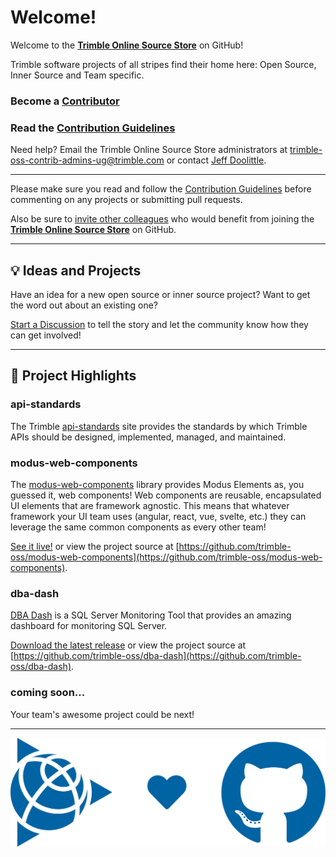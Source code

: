 # Welcome!

Welcome to the [**Trimble Online Source Store**](https://github.com/trimble-oss) on GitHub!

Trimble software projects of all stripes find their home here: Open Source, Inner Source and Team specific.

### Become a [Contributor](https://trimble-oss.github.io/contribute/)

### Read the [Contribution Guidelines](https://trimble-oss.github.io/contribute/guidelines/)

Need help? Email the Trimble Online Source Store administrators at [trimble-oss-contrib-admins-ug@trimble.com](mailto:trimble-oss-contrib-admins-ug@trimble.com) or contact [Jeff Doolittle](mailto:jeff_doolittle@trimble.com).

---

Please make sure you read and follow the [Contribution Guidelines](https://trimble-oss.github.io/contribute/guidelines/) before commenting on any projects or submitting pull requests.

Also be sure to [invite other colleagues](https://trimble-oss.github.io/contribute/) who would benefit from joining the [**Trimble Online Source Store**](github.com/trimble-oss) on GitHub.

---

## 💡 Ideas and Projects

Have an idea for a new open source or inner source project? Want to get the word out about an existing one?

[Start a Discussion](https://github.com/trimble-oss/contribute/discussions) to tell the story and let the community know how they can get involved!

---

## 🌟 Project Highlights

### api-standards

The Trimble [api-standards](https://github.com/trimble-oss/api-standards) site provides the standards by which Trimble APIs should be designed, implemented, managed, and maintained.

### modus-web-components

The [modus-web-components](https://modus-web-components.trimble.com) library provides Modus Elements as, you guessed it, web components! Web components are reusable, encapsulated UI elements that are framework agnostic. This means that whatever framework your UI team uses (angular, react, vue, svelte, etc.) they can leverage the same common components as every other team!

[See it live!](https://modus-web-components.trimble.com/) or view the project source at [https://github.com/trimble-oss/modus-web-components](https://github.com/trimble-oss/modus-web-components).

### dba-dash

[DBA Dash](https://github.com/trimble-oss/dba-dash) is a SQL Server Monitoring Tool that provides an amazing dashboard for monitoring SQL Server.

[Download the latest release](https://github.com/trimble-oss/dba-dash/releases/latest) or view the project source at [https://github.com/trimble-oss/dba-dash](https://github.com/trimble-oss/dba-dash).

### coming soon...

Your team's awesome project could be next!

---

![Trimble <3 GitHub!](https://raw.githubusercontent.com/trimble-oss/contribute/main/assets/img/trimble-heart-github.svg)
